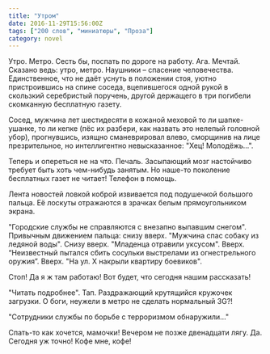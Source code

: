 ```yaml
---
title: "Утром"
date: 2016-11-29T15:56:00Z
tags: ["200 слов", "миниатюры", "Проза"]
category: novel
---
```


Утро. Метро. Сесть бы, поспать по дороге на работу. Ага. Мечтай. Сказано ведь: утро, метро. Наушники – спасение человечества. Единственное, что не даёт уснуть в положении стоя, уютно пристроившись на спине соседа, вцепившегося одной рукой в скользкий серебристый поручень, другой держащего в три погибели скомканную бесплатную газету.



Сосед, мужчина лет шестидесяти в кожаной меховой то ли шапке-ушанке, то ли кепке (пёс их разбери, как назвать это нелепый головной убор), прогнувшись, изящно сманеврировал влево, сморщинив на лице презрительное, но интеллигентно невысказанное: "Хец! Молодёжь…".

Теперь и опереться не на что. Печаль. Засыпающий мозг настойчиво требует быть хоть чем-нибудь занятым. Но наше-то поколение бесплатных газет не читает! Телефон в помощь.

Лента новостей ловкой коброй извивается под подушечкой большого пальца. Её лоскуты отражаются в зрачках белым прямоугольником экрана.

"Городские службы не справляются с внезапно выпавшим снегом". Привычным движением пальца: снизу вверх. "Мужчина спас собаку из ледяной воды". Снизу вверх. "Младенца отравили уксусом". Вверх. “Неизвестный пытался сбить сосульки выстрелами из огнестрельного оружия”. Вверх. "На ул. Х накрыли квартиру боевиков".

Стоп! Да я ж там работаю! Вот будет, что сегодня нашим рассказать!

"Читать подробнее". Тап. Раздражающий крутящийся кружочек загрузки. О боги, неужели в метро не сделать нормальный 3G?!

"Сотрудники службы по борьбе с терроризмом обнаружили…"

Спать-то как хочется, мамочки! Вечером не позже двенадцати лягу. Да. Сегодня уж точно! Кофе мне, кофе!  
